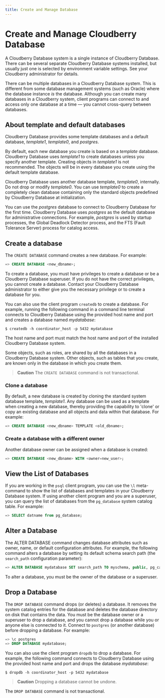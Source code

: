 ```yaml
---
title: Create and Manage Database
---
```


# Create and Manage Cloudberry Database

A Cloudberry Database system is a single instance of Cloudberry Database. There can be several separate Cloudberry Database systems installed, but usually just one is selected by environment variable settings. See your Cloudberry administrator for details.

There can be multiple databases in a Cloudberry Database system. This is different from some database management systems (such as Oracle) where the database instance *is* the database. Although you can create many databases in a Cloudberry system, client programs can connect to and access only one database at a time — you cannot cross-query between databases.

## About template and default databases

Cloudberry Database provides some template databases and a default database, *template1*, *template0*, and *postgres*.

By default, each new database you create is based on a *template* database. Cloudberry Database uses *template1* to create databases unless you specify another template. Creating objects in *template1* is not recommended. The objects will be in every database you create using the default template database.

Cloudberry Database uses another database template, *template0*, internally. Do not drop or modify *template0*. You can use *template0* to create a completely clean database containing only the standard objects predefined by Cloudberry Database at initialization.

You can use the *postgres* database to connect to Cloudberry Database for the first time. Cloudberry Database uses *postgres* as the default database for administrative connections. For example, *postgres* is used by startup processes, the Global Deadlock Detector process, and the FTS (Fault Tolerance Server) process for catalog access.

## Create a database 

The `CREATE DATABASE` command creates a new database. For example:

```sql
=> CREATE DATABASE <new_dbname>;
```

To create a database, you must have privileges to create a database or be a Cloudberry Database superuser. If you do not have the correct privileges, you cannot create a database. Contact your Cloudberry Database administrator to either give you the necessary privilege or to create a database for you.

You can also use the client program `createdb` to create a database. For example, running the following command in a command line terminal connects to Cloudberry Database using the provided host name and port and creates a database named *mydatabase*:

```shell
$ createdb -h coordinator_host -p 5432 mydatabase
```

The host name and port must match the host name and port of the installed Cloudberry Database system.

Some objects, such as roles, are shared by all the databases in a Cloudberry Database system. Other objects, such as tables that you create, are known only in the database in which you create them.

> **Caution** The `CREATE DATABASE` command is not transactional.

### Clone a database 

By default, a new database is created by cloning the standard system database template, *template1*. Any database can be used as a template when creating a new database, thereby providing the capability to 'clone' or copy an existing database and all objects and data within that database. For example:

```sql
=> CREATE DATABASE <new_dbname> TEMPLATE <old_dbname>;
```

### Create a database with a different owner 

Another database owner can be assigned when a database is created:

```sql
=> CREATE DATABASE <new_dbname> WITH <owner=new_user>;
```

## View the List of Databases 

If you are working in the `psql` client program, you can use the `\l` meta-command to show the list of databases and templates in your Cloudberry Database system. If using another client program and you are a superuser, you can query the list of databases from the `pg_database` system catalog table. For example:

```sql
=> SELECT datname from pg_database;
```

## Alter a Database 

The ALTER DATABASE command changes database attributes such as owner, name, or default configuration attributes. For example, the following command alters a database by setting its default schema search path (the `search_path` configuration parameter):

```sql
=> ALTER DATABASE mydatabase SET search_path TO myschema, public, pg_catalog;
```

To alter a database, you must be the owner of the database or a superuser.

## Drop a Database 

The `DROP DATABASE` command drops (or deletes) a database. It removes the system catalog entries for the database and deletes the database directory on disk that contains the data. You must be the database owner or a superuser to drop a database, and you cannot drop a database while you or anyone else is connected to it. Connect to `postgres` (or another database) before dropping a database. For example:

```sql
=> \c postgres
=> DROP DATABASE mydatabase;
```

You can also use the client program `dropdb` to drop a database. For example, the following command connects to Cloudberry Database using the provided host name and port and drops the database *mydatabase*:

```shell
$ dropdb -h coordinator_host -p 5432 mydatabase
```

> **Caution** Dropping a database cannot be undone.

The `DROP DATABASE` command is not transactional.
